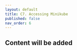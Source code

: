 ```yaml
---
layout: default
title: C7. Accessing Minikube
published: false
nav_order: 6
---
```

## Content will be added 
